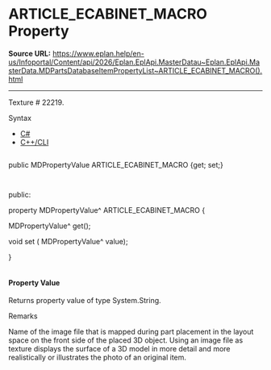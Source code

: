# ARTICLE_ECABINET_MACRO Property

**Source URL:** https://www.eplan.help/en-us/Infoportal/Content/api/2026/Eplan.EplApi.MasterDatau~Eplan.EplApi.MasterData.MDPartsDatabaseItemPropertyList~ARTICLE_ECABINET_MACRO().html

---

Texture # 22219.

Syntax

- [C#](#i-syntax-CS)
- [C++/CLI](#i-syntax-CPP2005)

```
```
public MDPropertyValue ARTICLE_ECABINET_MACRO {get; set;}
```
```

```
```
public:

property MDPropertyValue^ ARTICLE_ECABINET_MACRO {

   MDPropertyValue^ get();

   void set (    MDPropertyValue^ value);

}
```
```

#### Property Value

Returns property value of type System.String.

Remarks

Name of the image file that is mapped during part placement in the layout space on the front side of the placed 3D object. Using an image file as texture displays the surface of a 3D model in more detail and more realistically or illustrates the photo of an original item.
